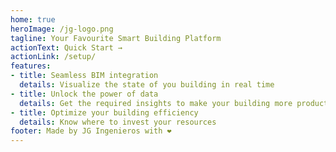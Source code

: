 ```yaml
---
home: true
heroImage: /jg-logo.png
tagline: Your Favourite Smart Building Platform
actionText: Quick Start →
actionLink: /setup/
features:
- title: Seamless BIM integration
  details: Visualize the state of you building in real time
- title: Unlock the power of data
  details: Get the required insights to make your building more productive
- title: Optimize your building efficiency
  details: Know where to invest your resources
footer: Made by JG Ingenieros with ❤️
---
```

